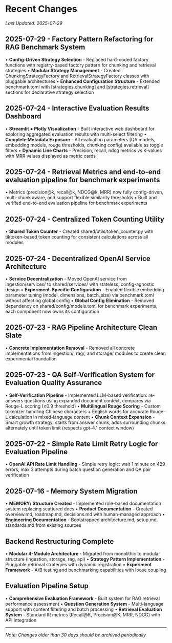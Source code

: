 # Recent Changes

*Last Updated: 2025-07-29*

## 2025-07-29 - Factory Pattern Refactoring for RAG Benchmark System

• **Config-Driven Strategy Selection** - Replaced hard-coded factory functions with registry-based factory pattern for chunking and retrieval strategies
• **Modular Strategy Management** - Created ChunkingStrategyFactory and RetrievalStrategyFactory classes with pluggable architectures 
• **Enhanced Configuration Structure** - Extended benchmark.toml with [strategies.chunking] and [strategies.retrieval] sections for declarative strategy selection

## 2025-07-24 - Interactive Evaluation Results Dashboard

• **Streamlit + Plotly Visualization** - Built interactive web dashboard for exploring aggregated evaluation results with multi-select filtering
• **Complete Metadata Exposure** - All evaluation parameters (QA models, embedding models, rouge thresholds, chunking config) available as toggle filters
• **Dynamic Line Charts** - Precision, recall, ndcg metrics vs K-values with MRR values displayed as metric cards

## 2025-07-24 - Retrieval Metrics and end-to-end evaluation pipeline for benchmark experiments

• Metrics (precision@k, recall@k, NDCG@k, MRR) now fully config-driven, multi-chunk aware, and support flexible similarity thresholds
• Built and verified end-to-end evaluation pipeline for benchmark experiments

## 2025-07-24 - Centralized Token Counting Utility

• **Shared Token Counter** - Created shared/utils/token_counter.py with tiktoken-based token counting for consistent calculations across all modules

## 2025-07-24 - Decentralized OpenAI Service Architecture

• **Service Decentralization** - Moved OpenAI service from ingestion/services/ to shared/services/ with stateless, config-agnostic design
• **Experiment-Specific Configuration** - Enabled flexible embedding parameter tuning (model, dimensions, batch_size) via benchmark.toml without affecting global config
• **Global Config Elimination** - Removed dependency on shared/config/models.toml for benchmark experiments, each component now owns its configuration

## 2025-07-23 - RAG Pipeline Architecture Clean Slate

• **Concrete Implementation Removal** - Removed all concrete implementations from ingestion/, rag/, and storage/ modules to create clean experimental foundation

## 2025-07-23 - QA Self-Verification System for Evaluation Quality Assurance

• **Self-Verification Pipeline** - Implemented LLM-based verification: re-answers questions using expanded document context, compares via Rouge-L scoring (≥0.9 threshold)
• **Multilingual Rouge Scoring** - Custom tokenizer handling Chinese characters + English words for accurate Rouge-L calculation in mixed-language content
• **Chunk Context Expansion** - Smart growth strategy: starts from answer chunk, adds surrounding chunks alternately until token limit (respects gpt-4.1 context window)

## 2025-07-22 - Simple Rate Limit Retry Logic for Evaluation Pipeline

• **OpenAI API Rate Limit Handling** - Simple retry logic: wait 1 minute on 429 errors, max 3 attempts during batch question generation and QA pair verification

## 2025-07-16 - Memory System Migration

• **MEMORY/ Structure Created** - Implemented role-based documentation system replacing scattered docs
• **Product Documentation** - Created overview.md, roadmap.md, decisions.md with human-managed approach
• **Engineering Documentation** - Bootstrapped architecture.md, setup.md, standards.md from existing sources

## Backend Restructuring Complete

• **Modular 4-Module Architecture** - Migrated from monolithic to modular structure (ingestion, storage, rag, api)
• **Strategy Pattern Implementation** - Pluggable retrieval strategies with dynamic registration
• **Experiment Framework** - A/B testing and benchmarking capabilities with loose coupling

## Evaluation Pipeline Setup

• **Comprehensive Evaluation Framework** - Built system for RAG retrieval performance assessment
• **Question Generation System** - Multi-language support with content filtering and batch processing
• **Retrieval Evaluation System** - Standard IR metrics (Recall@K, Precision@K, MRR, NDCG) with API integration

---

*Note: Changes older than 30 days should be archived periodically*